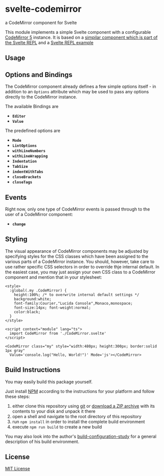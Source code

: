 # svelte-codemirror #

a CodeMirror component for Svelte

This module implements a simple Svelte component with a configurable [CodeMirror 5](https://codemirror.net/) instance. It is based on a [simpilar component which is part of the Svelte REPL](https://github.com/sveltejs/svelte-repl/blob/master/src/CodeMirror.svelte) and a [Svelte REPL example](https://svelte.dev/repl/a199ca2d451e4b0b92a8abd2d0e71ec6)

## Usage ##

## Options and Bindings ##

The CodeMirror component already defines a few simple options itself - in addition to an `Options` attribute which may be used to pass any options directly to the CodeMirror instance.

The available Bindings are

* **`Editor`**<br>
* **`Value`**<br>

The predefined options are

* **`Mode`**<br>
* **`LintOptions`**<br>
* **`withLineNumbers`**<br>
* **`withLineWrapping`**<br>
* **`Indentation`**<br>
* **`TabSize`**<br>
* **`indentWithTabs`**<br>
* **`closeBrackets`**<br>
* **`closeTags`**<br>

## Events ##

Right now, only one type of CodeMirror events is passed through to the user of a CodeMirror component:

* **`change`**<br>

## Styling ##

The visual appearance of CodeMirror components may be adjusted by specifying styles for the CSS classes which have been assigned to the various parts of a CodeMirror instance. You should, however, take care to use rather specific CSS selectors in order to override thje internal default. In the easiest case, you may just assign your own CSS class to a CodeMirror component and mention that in your stylesheet:

```
<style>
  :global(.my .CodeMirror) {
    height:100%; /* to overwrite internal default settings */
    background:white;
    font-family:Courier,"Lucida Console",Monaco,monospace;
    font-size:14px; font-weight:normal;
    color:black;
  }
</style>

<script context="module" lang="ts">
  import CodeMirror from './CodeMirror.svelte'
</script>

<CodeMirror class="my" style="width:480px; height:300px; border:solid 1px gray"
  Value='console.log("Hello, World!")' Mode='js'></CodeMirror>
```

## Build Instructions ##

You may easily build this package yourself.

Just install [NPM](https://docs.npmjs.com/) according to the instructions for your platform and follow these steps:

1. either clone this repository using [git](https://git-scm.com/) or [download a ZIP archive](https://github.com/rozek/svelte-codemirror/archive/refs/heads/main.zip) with its contents to your disk and unpack it there 
2. open a shell and navigate to the root directory of this repository
3. run `npm install` in order to install the complete build environment
4. execute `npm run build` to create a new build

You may also look into the author's [build-configuration-study](https://github.com/rozek/build-configuration-study) for a general description of his build environment.

## License ##

[MIT License](LICENSE.md)
